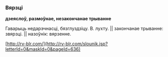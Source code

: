 ### Вярзці
**дзеяслоў, размоўнае, незакончанае трыванне**

Гаварыць недарэчнасці, бязглуздзіцу. В. лухту. || закончанае трыванне: звярзці. || назоўнік: вярзенне.

<a rel="author">[http://rv-blr.com/](http://rv-blr.com/slounik.jsp?letterId=0&maskId=0&pageId=636)</a>
